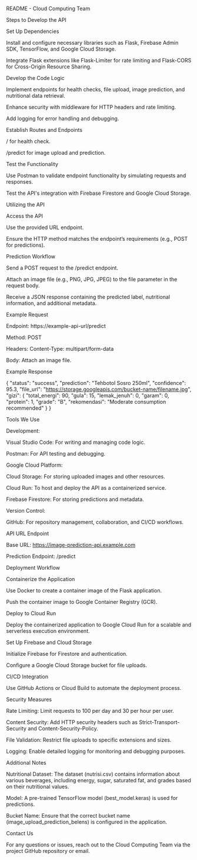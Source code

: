 README - Cloud Computing Team

Steps to Develop the API

Set Up Dependencies

Install and configure necessary libraries such as Flask, Firebase Admin SDK, TensorFlow, and Google Cloud Storage.

Integrate Flask extensions like Flask-Limiter for rate limiting and Flask-CORS for Cross-Origin Resource Sharing.

Develop the Code Logic

Implement endpoints for health checks, file upload, image prediction, and nutritional data retrieval.

Enhance security with middleware for HTTP headers and rate limiting.

Add logging for error handling and debugging.

Establish Routes and Endpoints

/ for health check.

/predict for image upload and prediction.

Test the Functionality

Use Postman to validate endpoint functionality by simulating requests and responses.

Test the API's integration with Firebase Firestore and Google Cloud Storage.

Utilizing the API

Access the API

Use the provided URL endpoint.

Ensure the HTTP method matches the endpoint’s requirements (e.g., POST for predictions).

Prediction Workflow

Send a POST request to the /predict endpoint.

Attach an image file (e.g., PNG, JPG, JPEG) to the file parameter in the request body.

Receive a JSON response containing the predicted label, nutritional information, and additional metadata.

Example Request

Endpoint: https://example-api-url/predict

Method: POST

Headers: Content-Type: multipart/form-data

Body: Attach an image file.

Example Response

{
    "status": "success",
    "prediction": "Tehbotol Sosro 250ml",
    "confidence": 95.3,
    "file_url": "https://storage.googleapis.com/bucket-name/filename.jpg",
    "gizi": {
        "total_energi": 90,
        "gula": 15,
        "lemak_jenuh": 0,
        "garam": 0,
        "protein": 1,
        "grade": "B",
        "rekomendasi": "Moderate consumption recommended"
    }
}

Tools We Use

Development:

Visual Studio Code: For writing and managing code logic.

Postman: For API testing and debugging.

Google Cloud Platform:

Cloud Storage: For storing uploaded images and other resources.

Cloud Run: To host and deploy the API as a containerized service.

Firebase Firestore: For storing predictions and metadata.

Version Control:

GitHub: For repository management, collaboration, and CI/CD workflows.

API URL Endpoint

Base URL: https://image-prediction-api.example.com

Prediction Endpoint: /predict

Deployment Workflow

Containerize the Application

Use Docker to create a container image of the Flask application.

Push the container image to Google Container Registry (GCR).

Deploy to Cloud Run

Deploy the containerized application to Google Cloud Run for a scalable and serverless execution environment.

Set Up Firebase and Cloud Storage

Initialize Firebase for Firestore and authentication.

Configure a Google Cloud Storage bucket for file uploads.

CI/CD Integration

Use GitHub Actions or Cloud Build to automate the deployment process.

Security Measures

Rate Limiting: Limit requests to 100 per day and 30 per hour per user.

Content Security: Add HTTP security headers such as Strict-Transport-Security and Content-Security-Policy.

File Validation: Restrict file uploads to specific extensions and sizes.

Logging: Enable detailed logging for monitoring and debugging purposes.

Additional Notes

Nutritional Dataset: The dataset (nutrisi.csv) contains information about various beverages, including energy, sugar, saturated fat, and grades based on their nutritional values.

Model: A pre-trained TensorFlow model (best_model.keras) is used for predictions.

Bucket Name: Ensure that the correct bucket name (image_upload_prediction_belens) is configured in the application.

Contact Us

For any questions or issues, reach out to the Cloud Computing Team via the project GitHub repository or email.
